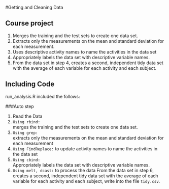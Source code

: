 #Getting and Cleaning Data



## Course project

1. Merges the training and the test sets to create one data set.
2. Extracts only the measurements on the mean and standard deviation for each measurement.
3. Uses descriptive activity names to name the activities in the data set
4. Appropriately labels the data set with descriptive variable names.
5. From the data set in step 4, creates a second, independent tidy data set with the average of each variable for each activity and each subject.

## Including Code

run_analysis.R included the follows:

###Auto step
1. Read the Data 
2. `Using rbind:`     
        merges the training and the test sets to create one data set.
3. `Using grep:`      
        extracts only the measurements on the mean and standard deviation for each measurement
4. `Using FindReplace:`
        to update activity names to name the activities in the data set
5. `Using cbind:`     
        Appropriately labels the data set with descriptive variable names.
6. `Using melt, dcast:` 
        to process the data From the data set in step 6, creates a second, independent tidy data set with the average of each variable for each activity and each subject,        write into the file `tidy.csv`.

